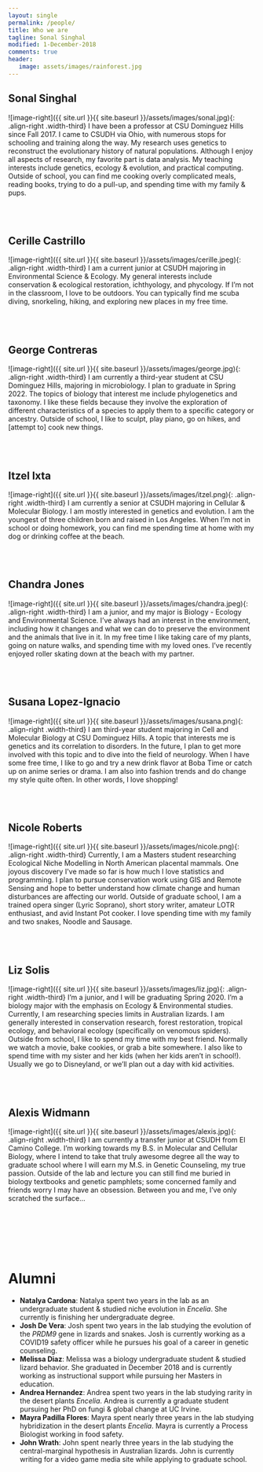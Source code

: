 ```yaml
---
layout: single
permalink: /people/
title: Who we are
tagline: Sonal Singhal
modified: 1-December-2018
comments: true
header:
   image: assets/images/rainforest.jpg
---
```


## Sonal Singhal
![image-right]({{ site.url }}{{ site.baseurl }}/assets/images/sonal.jpg){: .align-right .width-third} I have been a professor at CSU Dominguez Hills since Fall 2017. I came to CSUDH via Ohio, with numerous stops for schooling and training along the way. My research uses genetics to reconstruct the evolutionary history of natural populations. Although I enjoy all aspects of research, my favorite part is data analysis. My teaching interests include genetics, ecology & evolution, and practical computing. Outside of school, you can find me cooking overly complicated meals, reading books, trying to do a pull-up, and spending time with my family & pups.

<br><br>

## Cerille Castrillo
![image-right]({{ site.url }}{{ site.baseurl }}/assets/images/cerille.jpeg){: .align-right .width-third} I am a current junior at CSUDH majoring in Environmental Science & Ecology. My general interests include conservation & ecological restoration, ichthyology, and phycology. If I’m not in the classroom, I love to be outdoors. You can typically find me scuba diving, snorkeling, hiking, and exploring new places in my free time.


<br><br>

## George Contreras
![image-right]({{ site.url }}{{ site.baseurl }}/assets/images/george.jpg){: .align-right .width-third} I am currently a third-year student at CSU Dominguez Hills, majoring
in microbiology. I plan to graduate in Spring 2022. The topics of biology that interest me include phylogenetics and taxonomy. I like these fields because they involve the exploration of different characteristics of a species to apply them to a specific category or ancestry. Outside of school, I like to sculpt, play piano, go on hikes, and [attempt to] cook new things.


<br><br>

## Itzel Ixta
![image-right]({{ site.url }}{{ site.baseurl }}/assets/images/itzel.png){: .align-right .width-third} I am currently a senior at CSUDH majoring in Cellular & Molecular Biology. I am mostly interested in genetics and evolution. I am the youngest of three children born and raised in Los Angeles. When I’m not in school or doing homework, you can find me spending time at home with my dog or drinking coffee at the beach.


<br><br>

## Chandra Jones
![image-right]({{ site.url }}{{ site.baseurl }}/assets/images/chandra.jpeg){: .align-right .width-third} I am a junior, and my major is Biology - Ecology and Environmental Science. I’ve always had an interest in the environment, including how it changes and what we can do to preserve the environment and the animals that live in it. In my free time I like taking care of my plants, going on nature walks, and spending time with my loved ones. I’ve recently enjoyed roller skating down at the beach with my partner.

<br><br>

## Susana Lopez-Ignacio
![image-right]({{ site.url }}{{ site.baseurl }}/assets/images/susana.png){: .align-right .width-third} I am third-year student majoring in Cell and Molecular Biology at CSU Dominguez Hills. A topic that interests me is genetics and its correlation to disorders.  In the future, I plan to get more involved with this topic and to dive into the field of neurology. When I have some free time, I like to go and try a new drink flavor at Boba Time or catch up on anime series or drama. I am also into fashion trends and do change my style quite often. In other words, I love shopping!  


<br><br>

## Nicole Roberts
![image-right]({{ site.url }}{{ site.baseurl }}/assets/images/nicole.png){: .align-right .width-third} Currently, I am a Masters student researching Ecological Niche Modelling in North American placental mammals. One joyous discovery I've made so far is how much I love statistics and programming. I plan to pursue conservation work using GIS and Remote Sensing and hope to better understand how climate change and human disturbances are affecting our world. Outside of graduate school, I am a trained opera singer (Lyric Soprano), short story writer, amateur LOTR enthusiast, and avid Instant Pot cooker. I love spending time with my family and two snakes, Noodle and Sausage.

<br><br>

## Liz Solis
![image-right]({{ site.url }}{{ site.baseurl }}/assets/images/liz.jpg){: .align-right .width-third} I’m a junior, and I will be graduating Spring 2020. I’m a biology major with the emphasis on Ecology & Environmental studies. Currently, I am researching species limits in Australian lizards. I am generally interested in conservation research, forest restoration, tropical ecology, and behavioral ecology (specifically on venomous spiders). Outside from school, I like to spend my time with my best friend. Normally we watch a movie, bake cookies, or grab a bite somewhere. I also like to spend time with my sister and her kids (when her kids aren’t in school!). Usually we go to Disneyland, or we’ll plan out a day with kid activities.

<br><br>

## Alexis Widmann
![image-right]({{ site.url }}{{ site.baseurl }}/assets/images/alexis.jpg){: .align-right .width-third} I am currently a transfer junior at CSUDH from El Camino College. I’m working towards my B.S. in Molecular and Cellular Biology, where I intend to take that truly awesome degree all the way to graduate school where I will earn my M.S. in Genetic Counseling, my true passion. Outside of the lab and lecture you can still find me buried in biology textbooks and genetic pamphlets; some concerned family and friends worry I may have an obsession. Between you and me, I’ve only scratched the surface...


<br><br><br><br><br>

# Alumni
- **Natalya Cardona**: Natalya spent two years in the lab as an undergraduate student & studied niche evolution in _Encelia_. She currently is finishing her undergraduate degree. 
- **Josh De Vera**: Josh spent two years in the lab studying the evolution of the _PRDM9_ gene in lizards and snakes. Josh is currently working as a COVID19 safety officer while he pursues his goal of a career in genetic counseling.
- **Melissa Diaz**: Melissa was a biology undergraduate student & studied lizard behavior. She graduated in December 2018 and is currently working as instructional support while pursuing her Masters in education.
- **Andrea Hernandez**: Andrea spent two years in the lab studying rarity in the desert plants _Encelia_. Andrea is currently a graduate student pursuing her PhD on fungi & global change at UC Irvine.
- **Mayra Padilla Flores**: Mayra spent nearly three years in the lab studying hybridization in the desert plants _Encelia_. Mayra is currently a Process Biologist working in food safety.
- **John Wrath**: John spent nearly three years in the lab studying the central-marginal hypothesis in Australian lizards. John is currently writing for a video game media site while applying to graduate school.